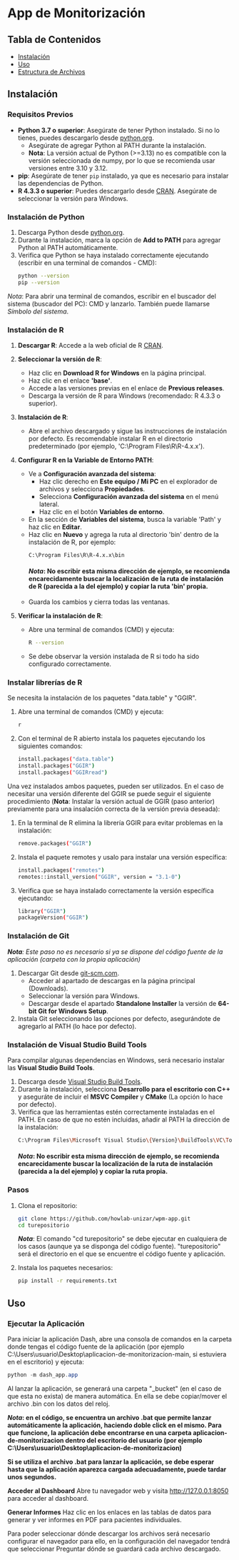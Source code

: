 # App de Monitorización

## Tabla de Contenidos

- [Instalación](#instalación)
- [Uso](#uso)
- [Estructura de Archivos](#estructura-de-archivos)

## Instalación

### Requisitos Previos

- **Python 3.7 o superior**: Asegúrate de tener Python instalado. Si no lo tienes, puedes descargarlo desde [python.org](https://www.python.org/downloads/).
  - Asegúrate de agregar Python al PATH durante la instalación.
  - **Nota**: La versión actual de Python (>=3.13) no es compatible con la versión seleccionada de numpy, por lo que se recomienda usar versiones entre 3.10 y 3.12.
- **pip**: Asegúrate de tener `pip` instalado, ya que es necesario para instalar las dependencias de Python.
- **R 4.3.3 o superior**: Puedes descargarlo desde [CRAN](https://cran.r-project.org/). Asegúrate de seleccionar la versión para Windows.

### Instalación de Python
1. Descarga Python desde [python.org](https://www.python.org/downloads/).
2. Durante la instalación, marca la opción de **Add to PATH** para agregar Python al PATH automáticamente.
3. Verifica que Python se haya instalado correctamente ejecutando (escribir en una terminal de comandos - CMD):
    ```bash
    python --version
    pip --version
    ```
*Nota*: Para abrir una terminal de comandos, escribir en el buscador del sistema (buscador del PC): CMD y lanzarlo. También puede llamarse *Símbolo del sistema*.

### Instalación de R
1. **Descargar R**: Accede a la web oficial de R [CRAN](https://cran.r-project.org/).

2. **Seleccionar la versión de R**:
   - Haz clic en **Download R for Windows** en la página principal.
   - Haz clic en el enlace **'base'**.
   - Accede a las versiones previas en el enlace de **Previous releases**.
   - Descarga la versión de R para Windows (recomendado: R 4.3.3 o superior).
3. **Instalación de R**:
   - Abre el archivo descargado y sigue las instrucciones de instalación por defecto. Es recomendable instalar R en el directorio predeterminado (por ejemplo, 'C:\Program Files\R\R-4.x.x').
4. **Configurar R en la Variable de Entorno PATH**:
   - Ve a **Configuración avanzada del sistema**:
     - Haz clic derecho en **Este equipo / Mi PC** en el explorador de archivos y selecciona **Propiedades**.
     - Selecciona **Configuración avanzada del sistema** en el menú lateral.
     - Haz clic en el botón **Variables de entorno**.
   - En la sección de **Variables del sistema**, busca la variable 'Path' y haz clic en **Editar**.
   - Haz clic en **Nuevo** y agrega la ruta al directorio 'bin' dentro de la instalación de R, por ejemplo:
     ```
     C:\Program Files\R\R-4.x.x\bin
     ```
     #### *Nota*: No escribir esta misma dirección de ejemplo, se recomienda encarecidamente buscar la localización de la ruta de instalación de R (parecida a la del ejemplo) y copiar la ruta 'bin' propia.
   - Guarda los cambios y cierra todas las ventanas.

5. **Verificar la instalación de R**:
   - Abre una terminal de comandos (CMD) y ejecuta:
     ```bash
     R --version
     ```
   - Se debe observar la versión instalada de R si todo ha sido configurado correctamente.

### Instalar librerías de R
Se necesita la instalación de los paquetes "data.table" y "GGIR".
1. Abre una terminal de comandos (CMD) y ejecuta:
    ```bash
    r
    ```
2. Con el terminal de R abierto instala los paquetes ejecutando los siguientes comandos:
    ```bash
    install.packages("data.table")
    install.packages("GGIR")
    install.packages("GGIRread")
    ```
Una vez instalados ambos paquetes, pueden ser utilizados. En el caso de necesitar una versión diferente del GGIR se
puede seguir el siguiente procedimiento (**Nota**: Instalar la versión actual de GGIR (paso anterior) previamente para una insalación correcta de la versión previa deseada):
1. En la terminal de R elimina la librería GGIR para evitar problemas en la instalación:
    ```bash
    remove.packages("GGIR")
    ```
2. Instala el paquete remotes y usalo para instalar una versión específica:
    ```bash
    install.packages("remotes")
    remotes::install_version("GGIR", version = "3.1-0")
    ```
3. Verifica que se haya instalado correctamente la versión específica ejecutando:
    ```bash
    library("GGIR")
    packageVersion("GGIR")
    ```
   
### Instalación de Git
***Nota**: Este paso no es necesario si ya se dispone del código fuente de la aplicación (carpeta con la propia aplicación)*
1. Descargar Git desde [git-scm.com](https://git-scm.com).
   - Acceder al apartado de descargas en la página principal (Downloads).
   - Seleccionar la versión para Windows.
   - Descargar desde el apartado **Standalone Installer** la versión de **64-bit Git for Windows Setup**.
2. Instala Git seleccionando las opciones por defecto, asegurándote de agregarlo al PATH (lo hace por defecto).

### Instalación de Visual Studio Build Tools
Para compilar algunas dependencias en Windows, será necesario instalar las **Visual Studio Build Tools**.
1. Descarga desde [Visual Studio Build Tools](https://visualstudio.microsoft.com/es/visual-cpp-build-tools/).
2. Durante la instalación, selecciona **Desarrollo para el escritorio con C++** y aseguráte de incluir el **MSVC Compiler** y **CMake** (La opción lo hace por defecto).
3. Verifica que las herramientas estén correctamente instaladas en el PATH. En caso de que no estén incluidas, añadir al PATH la dirección de la instalación:
    ```bash
    C:\Program Files\Microsoft Visual Studio\{Version}\BuildTools\VC\Tools\MSVC\{Version}\bin\Hostx64\x64
    ```
   #### *Nota*: No escribir esta misma dirección de ejemplo, se recomienda encarecidamente buscar la localización de la ruta de instalación (parecida a la del ejemplo) y copiar la ruta propia.

### Pasos

1. Clona el repositorio:
    ```bash
    git clone https://github.com/howlab-unizar/wpm-app.git
    cd turepositorio
    ```
    ***Nota***: El comando "cd turepositorio" se debe ejecutar en cualquiera de los casos (aunque ya se disponga del código fuente). "turepositorio" será el directorio en el que se encuentre el código fuente y aplicación.

2. Instala los paquetes necesarios:

    ```bash
    pip install -r requirements.txt
    ```

## Uso

### Ejecutar la Aplicación

Para iniciar la aplicación Dash, abre una consola de comandos en la carpeta donde tengas el código fuente de la aplicación (por ejemplo C:\Users\usuario\Desktop\aplicacion-de-monitorizacion-main, si estuviera en el escritorio) y ejecuta:

```powershell
python -m dash_app.app
```

Al lanzar la aplicación, se generará una carpeta "_bucket" (en el caso de que esta no exista) de manera automática. En ella se debe copiar/mover el archivo .bin con los datos del reloj.

***Nota*: en el código, se encuentra un archivo .bat que permite lanzar automáticamente la aplicación, haciendo doble click en el mismo. Para que funcione, la aplicación debe encontrarse en una carpeta aplicacion-de-monitorizacion dentro del escritorio del usuario (por ejemplo C:\Users\usuario\Desktop\aplicacion-de-monitorizacion)**

**Si se utiliza el archivo .bat para lanzar la aplicación, se debe esperar hasta que la aplicación aparezca cargada adecuadamente, puede tardar unos segundos.**

**Acceder al Dashboard**
Abre tu navegador web y visita http://127.0.0.1:8050 para acceder al dashboard.

**Generar Informes**
Haz clic en los enlaces en las tablas de datos para generar y ver informes en PDF para pacientes individuales.

Para poder seleccionar dónde descargar los archivos será necesario configurar el navegador para ello, en la configuración del navegador tendrá que seleccionar Preguntar dónde se guardará cada archivo descargado.
